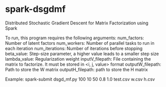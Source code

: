 # spark-dsgdmf
Distributed Stochastic Gradient Descent for Matrix Factorization using Spark

To run, this program requires the following arguments:
num_factors: Number of latent factors
num_workers: Number of parallel tasks to run in each iteration
num_iterations: Number of iterations before stopping
beta_value: Step-size parameter, a higher value leads to a smaller step size
lambda_value: Regularization weight
inputV_filepath: File containing the matrix to factorize. It must be stored in <i, j, value> format
outputW_filepath: Path to store the W matrix
outputH_filepath: path to store the H matrix

Example:
spark-submit dsgd_mf.py 100 10 50 0.8 1.0 test.csv w.csv h.csv


